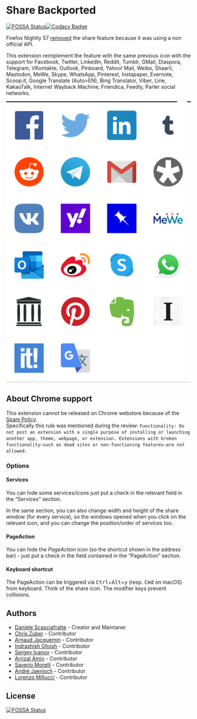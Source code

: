 # Share Backported
[![FOSSA Status](https://app.fossa.io/api/projects/git%2Bgithub.com%2FMte90%2FShare-Backported.svg?type=shield)](https://app.fossa.io/projects/git%2Bgithub.com%2FMte90%2FShare-Backported?ref=badge_shield)[![Codacy Badge](https://app.codacy.com/project/badge/Grade/e09f8a89a54e42189761908c2a7bad45)](https://www.codacy.com/manual/mte90/Share-Backported/dashboard?utm_source=github.com&amp;utm_medium=referral&amp;utm_content=Mte90/Share-Backported&amp;utm_campaign=Badge_Grade)

Firefox Nightly 57 [removed](https://bugzilla.mozilla.org/show_bug.cgi?id=1388902) the share feature because it was using a non official API.

This extension reimplement the feature with the same previous icon with the support for Facebook, Twitter, LinkedIn, Reddit, Tumblr, GMail, Diaspora, Telegram, VKontakte, Outlook, Pinboard, Yahoo! Mail, Weibo, Shaarli, Mastodon, MeWe, Skype, WhatsApp, Pinterest, Instapaper, Evernote, Scoop.it, Google Translate (Auto>EN), Bing Translator, Viber, Line, KakaoTalk, Internet Wayback Machine, Friendica, Feedly, Parler social networks.

<img src="screenshot.png" alt="Screenshot of Share Backported in action" />

## About Chrome support

This extension cannot be released on Chrome webstore because of the [Spam Policy](https://developer.chrome.com/docs/webstore/program_policies/#spam).  
Specifically this rule was mentioned during the review: `Functionality: Do not post an extension with a single purpose of installing or launching another app, theme, webpage, or extension. Extensions with broken functionality—such as dead sites or non-functioning features—are not allowed.`

### Options

#### Services
You can hide some services/icons just put a check in the relevant field in the “Services” section.

In the same section, you can also change width and height of the share window (for every service), so the windows opened when you click on the relevant icon, and you can change the position/order of services too.

#### PageAction
You can hide the <i>PageAction</i> icon (so the shortcut shown in the address bar) - just put a check in the field contained in the “PageAction” section.

#### Keyboard shortcut
The PageAction can be triggered via <kbd>Ctrl</kbd>+<kbd>Alt</kbd>+<kbd>y</kbd> (resp. <kbd>Cmd</kbd> on macOS) from keyboard.
Think of the share icon. The modifier keys prevent collisions.

## Authors

* [Daniele Scasciafratte](https://github.com/Mte90/) - Creator and Maintaner
* [Chris Zuber](https://github.com/shgysk8zer0) - Contributor
* [Arnaud Jacquemin](https://github.com/arnaud-jacquemin) - Contributor
* [Indrashish Ghosh](https://github.com/ghosh) - Contributor
* [Sergey Ivanov](https://github.com/ufocoder) - Contributor
* [Arrizal Amin](https://github.com/arrizalamin) - Contributor
* [Saverio Morelli](https://github.com/Sav22999) - Contributor
* [André Jaenisch](https://github.com/Ryuno-Ki) - Contributor
* [Lorenzo Millucci](https://github.com/lmillucci) - Contributor


## License
[![FOSSA Status](https://app.fossa.io/api/projects/git%2Bgithub.com%2FMte90%2FShare-Backported.svg?type=large)](https://app.fossa.io/projects/git%2Bgithub.com%2FMte90%2FShare-Backported?ref=badge_large)
